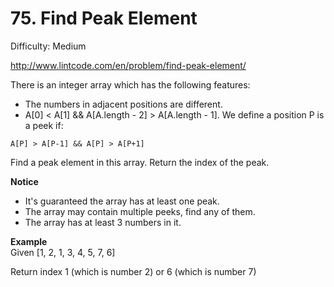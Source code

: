 # 75. Find Peak Element 

Difficulty: Medium

http://www.lintcode.com/en/problem/find-peak-element/

There is an integer array which has the following features:

* The numbers in adjacent positions are different.
* A[0] < A[1] && A[A.length - 2] > A[A.length - 1].
We define a position P is a peek if:
```
A[P] > A[P-1] && A[P] > A[P+1]
```
Find a peak element in this array. Return the index of the peak.

**Notice**  
* It's guaranteed the array has at least one peak.
* The array may contain multiple peeks, find any of them.
* The array has at least 3 numbers in it.

**Example**  
Given [1, 2, 1, 3, 4, 5, 7, 6]

Return index 1 (which is number 2) or 6 (which is number 7)
